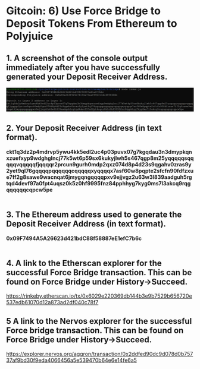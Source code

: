 # Gitcoin: 6) Use Force Bridge to Deposit Tokens From Ethereum to Polyjuice

## 1. A screenshot of the console output immediately after you have successfully generated your Deposit Receiver Address.

![](1.png)

## 2. Your Deposit Receiver Address (in text format).

  <b>ckt1q3dz2p4mdrvp5ywu4kk5edl2uc4p03puvx07g7kgqdau3n3dmypkqnxzuefxyp9wdghglncj77k5wt6p59sx6kukyjlwh5s467qgp8m25yqqqqqsqqqqqvqqqqqfjqqqqr2prcun9gurh0mdp2qxz074d8p4d23s9qgahv0zras9y2yet9ql76gqqqqpqqqqqqcqqqqqxyqqqqx7asf60w8pqpte2sfcfn90fdfzxue7ff2g8sawe9wacnqat6jmygqngqqqqpxv9ejjvgz2u63w3l839aadguh5rgtqd4devf97a0fpt4uqsz0k5z0hf9995fnz84pphhyg7kyg0ms7l3akcq9rqgqqqqqqcqpcw5pe</b> <br><br>

## 3. The Ethereum address used to generate the Deposit Receiver Address (in text format).

  <b>0x09F7494A5A26623d421bdC88f58887eE1efC7b6c</b> <br><br>

## 4. A link to the Etherscan explorer for the successful Force Bridge transaction. This can be found on Force Bridge under History→Succeed.

https://rinkeby.etherscan.io/tx/0x6029e220369db144b3e9b7529b656720e537edb61070d12a873ad2df040c78f7

## 5 A link to the Nervos explorer for the successful Force bridge transaction. This can be found on Force Bridge under History→Succeed.

https://explorer.nervos.org/aggron/transaction/0x2ddfed90dc9d078d0b75737af9bd30f9eda4066456a5e539470b64e6e14fe6a5
